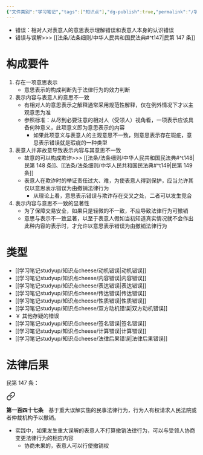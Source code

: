 ```yaml
---
{"文件类别":"学习笔记","tags":["知识点"],"dg-publish":true,"permalink":"/学习笔记studyup/知识点cheese/意思表示错误/","dgPassFrontmatter":true,"created":"2024-07-17T08:40:05.699+08:00","updated":"2024-10-13T21:46:26.074+08:00"}
---
```


- 错误：相对人对表意人的意思表示理解错误和表意人本身的认识错误
- 错误与误解>>> [[法条/法条细则/中华人民共和国民法典#^t147\|民第 147 条]]
# 构成要件
1. 存在一项意思表示
	- 意思表示的构成判断先于法律行为的效力判断
2. 表示内容与表意人的意思不一致
	- 有相对人的意思表示之解释通常采用规范性解释，仅在例外情况下才以主观意思为准
	- 参照标准：从尽到必要注意的相对人（受领人）视角看，一项表示应该具备何种意义，此项意义即为意思表示的内容
		- 如果此项意义与表意人的主观意思不一致，则意思表示存在瑕疵，意思表示错误就是瑕疵的一种类型
3. 表意人并非故意导致表示内容与其意思不一致
	- 故意的可以构成欺诈>>> [[法条/法条细则/中华人民共和国民法典#^t148\|民第 148 条]]、[[法条/法条细则/中华人民共和国民法典#^t149\|民第 149 条]]
	- 表意人在欺诈时的举证责任过大、难，为使表意人得到保护，应当允许其仅以意思表示错误为由撤销法律行为
		- 从理论上看，意思表示错误与欺诈存在交叉之处，二者可以发生竞合
4. 表示内容与意思不一致的显著性
	- 为了保障交易安全，如果只是轻微的不一致，不应导致法律行为可撤销
	- 意思与表示不一致显著，以至于表意人假如当初知道真实情况就不会作出此种内容的表示时，才允许以意思表示错误为由撤销法律行为
# 类型
- [[学习笔记studyup/知识点cheese/动机错误\|动机错误]]
- [[学习笔记studyup/知识点cheese/内容错误\|内容错误]]
- [[学习笔记studyup/知识点cheese/表达错误\|表达错误]]
- [[学习笔记studyup/知识点cheese/传达错误\|传达错误]]
- [[学习笔记studyup/知识点cheese/性质错误\|性质错误]]
- [[学习笔记studyup/知识点cheese/双方动机错误\|双方动机错误]]
- ￥ 其他存疑的错误
- [[学习笔记studyup/知识点cheese/签名错误\|签名错误]]
- [[学习笔记studyup/知识点cheese/计算错误\|计算错误]]
- [[学习笔记studyup/知识点cheese/法律后果错误\|法律后果错误]]
# 法律后果
民第 147 条：
<div class="transclusion internal-embed is-loaded"><a class="markdown-embed-link" href="////#t147" aria-label="Open link"><svg xmlns="http://www.w3.org/2000/svg" width="24" height="24" viewBox="0 0 24 24" fill="none" stroke="currentColor" stroke-width="2" stroke-linecap="round" stroke-linejoin="round" class="svg-icon lucide-link"><path d="M10 13a5 5 0 0 0 7.54.54l3-3a5 5 0 0 0-7.07-7.07l-1.72 1.71"></path><path d="M14 11a5 5 0 0 0-7.54-.54l-3 3a5 5 0 0 0 7.07 7.07l1.71-1.71"></path></svg></a><div class="markdown-embed">



**第一百四十七条**　基于重大误解实施的民事法律行为，行为人有权请求人民法院或者仲裁机构予以撤销。 

</div></div>

- 实践中，如果发生重大误解的表意人不打算撤销法律行为，可以与受领人协商变更法律行为的相应内容
	- 协商未果的，表意人可以行使撤销权